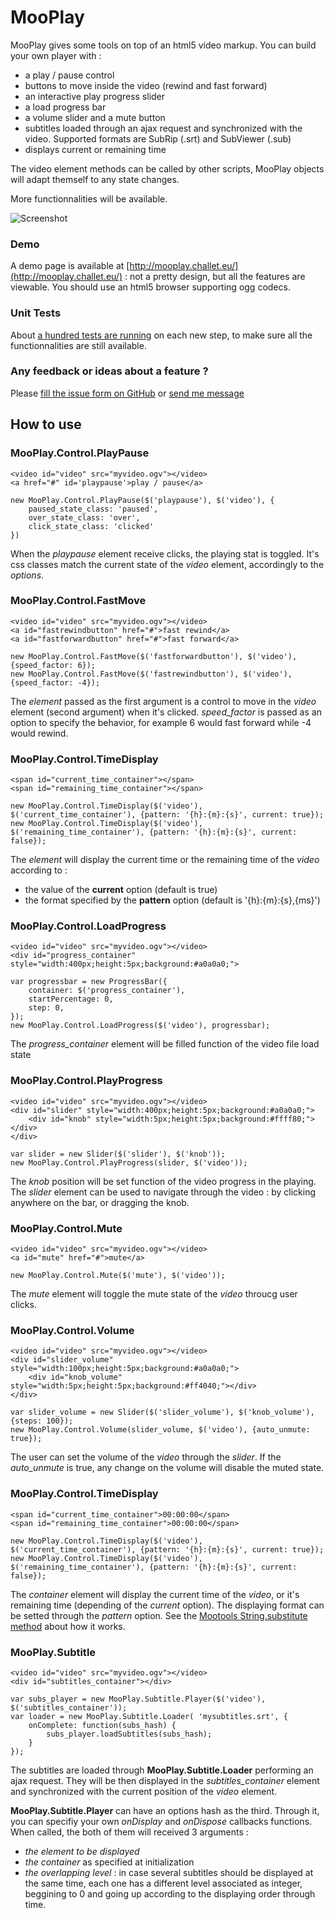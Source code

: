 MooPlay
=======


MooPlay gives some tools on top of an html5 video markup. You can build your own player with :

* a play / pause control
* buttons to move inside the video (rewind and fast forward)
* an interactive play progress slider
* a load progress bar
* a volume slider and a mute button
* subtitles loaded through an ajax request and synchronized with the video. Supported formats are SubRip (.srt) and SubViewer (.sub)
* displays current or remaining time
  
The video element methods can be called by other scripts, MooPlay objects will adapt themself to any state changes.

More functionnalities will be available.

![Screenshot](http://img441.imageshack.us/img441/2513/image4vc.png)


### Demo

A demo page is available at [http://mooplay.challet.eu/](http://mooplay.challet.eu/) : not a pretty design, but all the features are viewable. You should use an html5 browser supporting ogg codecs.

### Unit Tests

About [a hundred tests are running](http://mooplay.challet.eu/Specs/?specs=master) on each new step, to make sure all the functionnalities are still available.

### Any feedback or ideas about a feature ?

Please [fill the issue form on GitHub](http://github.com/challet/MooPlay/issues) or [send me message](http://github.com/inbox/new/challet)


How to use
----------

### MooPlay.Control.PlayPause
    
    <video id="video" src="myvideo.ogv"></video>
    <a href="#" id='playpause'>play / pause</a>

    new MooPlay.Control.PlayPause($('playpause'), $('video'), {
        paused_state_class: 'paused',
        over_state_class: 'over',
        click_state_class: 'clicked'
    })

When the *playpause* element receive clicks, the playing stat is toggled.
It's css classes match the current state of the *video* element, accordingly to the *options*.

### MooPlay.Control.FastMove

    <video id="video" src="myvideo.ogv"></video>
    <a id="fastrewindbutton" href="#">fast rewind</a>
    <a id="fastforwardbutton" href="#">fast forward</a>
    
    new MooPlay.Control.FastMove($('fastforwardbutton'), $('video'), {speed_factor: 6});
    new MooPlay.Control.FastMove($('fastrewindbutton'), $('video'), {speed_factor: -4});
    
The *element* passed as the first argument is a control to move in the *video* element (second argument) when it's clicked.
*speed_factor* is passed as an option to specify the behavior, for example 6 would fast forward while -4 would rewind.

### MooPlay.Control.TimeDisplay

    <span id="current_time_container"></span>
    <span id="remaining_time_container"></span>
    
    new MooPlay.Control.TimeDisplay($('video'), $('current_time_container'), {pattern: '{h}:{m}:{s}', current: true});
    new MooPlay.Control.TimeDisplay($('video'), $('remaining_time_container'), {pattern: '{h}:{m}:{s}', current: false});

The *element* will display the current time or the remaining time of the *video* according to :

* the value of the **current** option (default is true)
* the format specified by the **pattern** option (default is '{h}:{m}:{s},{ms}')

### MooPlay.Control.LoadProgress
    
    <video id="video" src="myvideo.ogv"></video>
    <div id="progress_container" style="width:400px;height:5px;background:#a0a0a0;">
    
    var progressbar = new ProgressBar({
        container: $('progress_container'),
        startPercentage: 0,
        step: 0,
    });
    new MooPlay.Control.LoadProgress($('video'), progressbar);
    
The *progress_container* element will be filled function of the video file load state

### MooPlay.Control.PlayProgress

    <video id="video" src="myvideo.ogv"></video>
    <div id="slider" style="width:400px;height:5px;background:#a0a0a0;">
        <div id="knob" style="width:5px;height:5px;background:#ffff80;"></div>
    </div>
    
    var slider = new Slider($('slider'), $('knob'));
    new MooPlay.Control.PlayProgress(slider, $('video'));
    
The *knob* position will be set function of the video progress in the playing.
The *slider* element can be used to navigate through the video : by clicking anywhere on the bar, or dragging the knob.

### MooPlay.Control.Mute

    <video id="video" src="myvideo.ogv"></video>
    <a id="mute" href="#">mute</a>
    
    new MooPlay.Control.Mute($('mute'), $('video'));
    
The *mute* element will toggle the mute state of the *video* throucg user clicks.


### MooPlay.Control.Volume

    <video id="video" src="myvideo.ogv"></video>
    <div id="slider_volume" style="width:100px;height:5px;background:#a0a0a0;">
        <div id="knob_volume" style="width:5px;height:5px;background:#ff4040;"></div>
    </div>
    
    var slider_volume = new Slider($('slider_volume'), $('knob_volume'), {steps: 100});
    new MooPlay.Control.Volume(slider_volume, $('video'), {auto_unmute: true});
    
The user can set the volume of the *video* through the *slider*.
If the *auto_unmute* is true, any change on the volume will disable the muted state.


### MooPlay.Control.TimeDisplay

    <span id="current_time_container">00:00:00</span>
    <span id="remaining_time_container">00:00:00</span>
    
    new MooPlay.Control.TimeDisplay($('video'), $('current_time_container'), {pattern: '{h}:{m}:{s}', current: true});
    new MooPlay.Control.TimeDisplay($('video'), $('remaining_time_container'), {pattern: '{h}:{m}:{s}', current: false});
    
The *container* element will display the current time of the *video*, or it's remaining time (depending of the *current* option).
The displaying format can be setted through the *pattern* option. See the [Mootools String.substitute method](http://mootools.net/docs/core/Native/String#String:substitute) about how it works.

### MooPlay.Subtitle
    
    <video id="video" src="myvideo.ogv"></video>
    <div id="subtitles_container"></div>
    
    var subs_player = new MooPlay.Subtitle.Player($('video'), $('subtitles_container'));
    var loader = new MooPlay.Subtitle.Loader( 'mysubtitles.srt', {
        onComplete: function(subs_hash) {
            subs_player.loadSubtitles(subs_hash);
        }
    });

    
The subtitles are loaded through **MooPlay.Subtitle.Loader** performing an ajax request. They will be then displayed in the *subtitles_container* element and synchronized with the current position of the *video* element.

**MooPlay.Subtitle.Player** can have an options hash as the third. Through it, you can specifiy your own *onDisplay* and *onDispose* callbacks functions. When called, the both of them will received 3 arguments :

* *the element to be displayed*
* *the container* as specified at initialization
* *the overlapping level* : in case several subtitles should be displayed at the same time, each one has a different level associated as integer, beggining to 0 and going up according to the displaying order through time.

